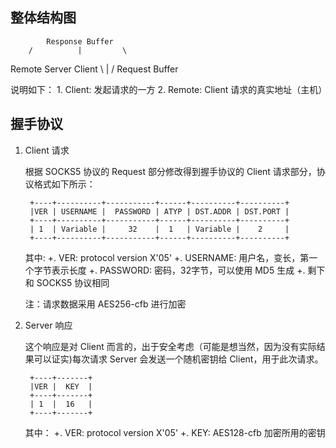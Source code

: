 ## 整体结构图

            Response Buffer
        /          |         \
Remote           Server         Client
        \          |         /
             Request Buffer  

说明如下：
    1. Client: 发起请求的一方
    2. Remote: Client 请求的真实地址（主机）

## 握手协议

1. Client 请求
    
    根据 SOCKS5 协议的 Request 部分修改得到握手协议的 Client 请求部分，协议格式如下所示：

        +----+----------+-----------+------+----------+----------+
        |VER | USERNAME |  PASSWORD | ATYP | DST.ADDR | DST.PORT |
        +----+----------+-----------+------+----------+----------+
        | 1  | Variable |     32    |  1   | Variable |    2     |
        +----+----------+-----------+------+----------+----------+

    其中:
        +. VER: protocol version X'05'
        +. USERNAME: 用户名，变长，第一个字节表示长度
        +. PASSWORD: 密码，32字节，可以使用 MD5 生成
        +. 剩下和 SOCKS5 协议相同

    注：请求数据采用 AES256-cfb 进行加密

2. Server 响应
    
    这个响应是对 Client 而言的，出于安全考虑（可能是想当然，因为没有实际结果可以证实)每次请求
    Server 会发送一个随机密钥给 Client，用于此次请求。

        +----+-------+
        |VER |  KEY  |
        +----+-------+
        | 1  |  16   |
        +----+-------+

    其中：
        +. VER: protocol version X'05'
        +. KEY: AES128-cfb 加密所用的密钥

    